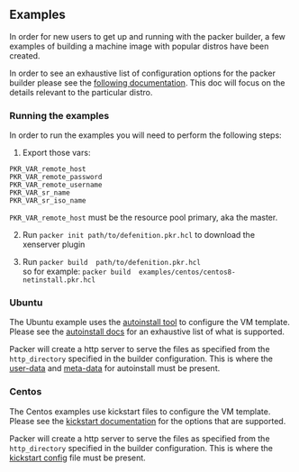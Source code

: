 ## Examples

In order for new users to get up and running with the packer builder, a few examples of building a machine image with popular distros have been created.

In order to see an exhaustive list of configuration options for the packer builder please see the [following documentation](../docs/builders/xenserver-iso.html.markdown). This doc will focus on the details relevant to the particular distro.

### Running the examples

In order to run the examples you will need to perform the following steps:
1. Export those vars:
```
PKR_VAR_remote_host
PKR_VAR_remote_password
PKR_VAR_remote_username
PKR_VAR_sr_name
PKR_VAR_sr_iso_name
``` 
`PKR_VAR_remote_host` must be the resource pool primary, aka the master.

2. Run `packer init path/to/defenition.pkr.hcl` to download the xenserver plugin

2. Run `packer build  path/to/defenition.pkr.hcl`   
so for example:
`packer build  examples/centos/centos8-netinstall.pkr.hcl`

### Ubuntu

The Ubuntu example uses the [autoinstall tool](https://ubuntu.com/server/docs/install/autoinstallhttps://ubuntu.com/server/docs/install/autoinstall) to configure the VM template. Please see the [autoinstall docs](https://ubuntu.com/server/docs/install/autoinstall-reference) for an exhaustive list of what is supported.

Packer will create a http server to serve the files as specified from the `http_directory` specified in the builder configuration. This is where the [user-data](http/ubuntu-2004/user-data) and [meta-data](http/ubuntu-2004/meta-data) for autoinstall must be present.

### Centos

The Centos examples use kickstart files to configure the VM template. Please see the [kickstart documentation](https://access.redhat.com/documentation/en-us/red_hat_enterprise_linux/7/html/installation_guide/sect-kickstart-syntax) for the options that are supported.

Packer will create a http server to serve the files as specified from the `http_directory` specified in the builder configuration. This is where the [kickstart config](http/centos8/ks-centos8.cfg) file must be present.
